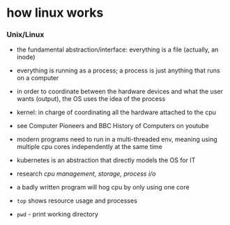 # how linux works
### Unix/Linux 
 * the fundamental abstraction/interface: everything is a file (actually, an inode)
  * everything is running as a process; a process is just anything that runs on a computer
  * in order to coordinate between the hardware devices and what the user wants (output), the OS uses the idea of the process
 
 
 * kernel: in charge of coordinating all the hardware attached to the cpu
  * see Computer Pioneers and BBC History of Computers on youtube
  * modern programs need to run in a multi-threaded env, meaning using multiple cpu cores independently at the same time
  * kubernetes is an abstraction that directly models the OS for IT 


* research _cpu management, storage, process i/o_
 * a badly written program will hog cpu by only using one core
 * `top` shows resource usage and processes
 * `pwd` - print working directory
